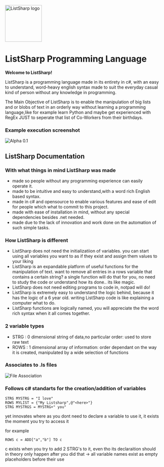<img src="http://yoram.de/listsharp.svg" alt="ListSharp logo" height="120" >

# ListSharp Programming Language

**Welcome to ListSharp!**

ListSharp is a programming language made in its entirety in c#, with an easy to understand, word-heavy english syntax made to suit the everyday casual kind of person without any knowledge in programming.

The Main Objective of ListSharp is to enable the manipulation of big lists and or blobs of text in an orderly way without learning a programming language,like for example learn Python and maybe get experienced with RegEx JUST to seperate that list of Co-Workers from their birthdays.


### Example execution screenshot

![Alpha 0.1](http://puu.sh/lSDl6/36a222b8ca.png)


## ListSharp Documentation

### With what things in mind ListSharp was made

* made so people without any programming experience can easily operate it.
* made to be intuitive and easy to understand,with a word rich English based syntax.
* made in c# and opensource to enable various features and ease of edit for people which what to commit to this project.
* made with ease of installation in mind, without any special dependencies besides .net needed.
* made due to the lack of innovation and work done on the automation of such simple tasks.

### How ListSharp is different

* ListSharp does not need the initializatiion of variables. you can start using all variables you want to as if they exist and assign them values to your liking
* ListSharp is an expandable platform of useful functions for the manipulation of text. want to remove all entries in a rows variable that contains a certain string? a single function will do that for you, no need to study the code or understand how its done.. its like magic.
* ListSharp does not need editing programs to code in, notpad will do!
* ListSharp is extremely easy to understand the logic behind, because it has the logic of a 6 year old. writing ListSharp code is like explaining a computer what to do.
* ListSharp functions are logically named, you will  appreciate the the word rich syntax when it all comes together.

### 2 variable types
* STRG : 0 dimensional string of data,no particular order: used to store raw text
* ROWS : 1 dimensional array of information: order dependant on the way it is created, manipulated by a wide selection of functions

### Associates to .ls files
![File Association](http://puu.sh/lSDir/5497c7ae40.png)

### Follows c# standarts for the creation/addition of variables
```
STRG MYSTRG = "I love"
ROWS MYLIST = {"My Listsharp",@"<here>"}
STRG MYSTRGS = MYSTRG+" you"
```
yet innovates where as you dont need to declare a variable to use it, it exists the moment you try to access it

for example
```
ROWS c = ADD["a","b"] TO c
```
c exists when you try to add 2 STRG's to it, even tho its declaraition should in theory only happen after you did that -> all variable names exist as empty placeholders before their use
